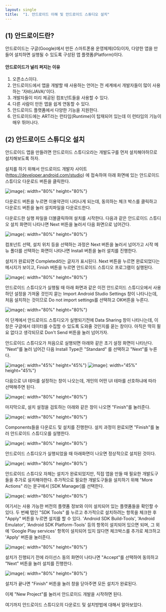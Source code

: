 ```yaml
---
layout: single
title:  "1. 안드로이드 이해 및 안드로이드 스튜디오 설치"
---
```




## (1) 안드로이드란?

안드로이드는  구글(Google)에서 만든 스마트폰용 운영체제(OS)이자, 다양한 앱을 만들어 설치하면 실행될 수 있도록 구성된 앱 플랫폼(Platform)이다.

#### 안드로이드가 널리 퍼지는 이유 

1. 오픈소스이다.
2. 안드로이드에서 앱을 개발할 때 사용하는 언어는 전 세계에서 개발자들이 많이 사용하는 '자바(JAVA)'이다.
3. 개발자들이 미리 제공된 컴포넌트들을 사용할 수 있다.
4. 다른 사람이 만든 앱을 쉽게 연동할 수 있다.
5. 안드로이드 플랫폼에서 다양한 기능을 지원한다.
6. 안드로이드에는 ART라는 런타임(Runtime)이 탑재되어 있는데 이 런타임의 기능이 매우 뛰어나다.

## (2) 안드로이드 스튜디오 설치

안드로이드 앱을 만들려면 안드로이드 스튜디오라는 개발도구를 먼저 설치해야하므로 설치해보도록 하자.

설치를 하기 위해서 안드로이드 개발자 사이트(https://developer.android.com/studio) 에 접속하여 아래 화면에 있는 안드로이드 스튜디오 다운로드 버튼을 클릭한다.

![image](https://user-images.githubusercontent.com/73388615/134800408-a28c0138-edef-49f4-bc2d-36e92f609984.png){: width="80%" height="80%"}

다운로드 버튼을 누르면 이용약관이 나타나게 되는데, 동의하는 체크 박스를 클릭하고 다운로드 버튼을 눌러 설치파일을 다운로드한다.

다운로드한 실행 파일을 더블클릭하여 설치를 시작한다. 다음과 같은 안드로이드 스튜디오 설치 화면이 나타나면 Next 버튼을 눌러서 다음 화면으로 넘어간다.

![image](https://user-images.githubusercontent.com/73388615/134800471-28d6cf34-613c-464a-8804-f9d591eace47.png){: width="80%" height="80%"}

컴포넌트 선택, 설치 위치 등을 선택하는 과정은 Next 버튼을 눌러서 넘어가고 시작 메뉴 폴더를 선택하는 화면이 나타나면 Install 버튼을 눌러 설치를 진행한다.

설치가 완료되면 Completed라는 글자가 표시된다. Next 버튼을 누르면 완료되었다는 메시지가 보이고, Finish 버튼을 누르면 안드로이드 스튜디오 프로그램이 실행된다.

![image](https://user-images.githubusercontent.com/73388615/134800637-7086b74b-43ba-4789-90d0-549ee798e0cf.png){: width="80%" height="80%"}

안드로이드 스튜디오가 실행될 때 아래 화면과 같은 이전 안드로이드 스튜디오에서 사용하던 설정을 가져올 것인지 묻는 Import Android Studio Settings 창이 나타나는데, 처음 설치하는 것이므로 Do not import settings를 선택하고 OK버튼을 누른다.

![image](https://user-images.githubusercontent.com/73388615/134800642-2d6b77d1-d664-4292-9109-e6b78ba98431.png){: width="80%" height="80%"}

이 단계에서 안드로이드 스튜디오가 실행되기전에 Data Sharing 창이 나타나는데, 이 창은 구글에서 데이터를 수집할 수 있도록 도와줄 것인지를 묻는 창이다. 아직은 딱히 필요 없다고 생각되므로 Don't Send 버튼을 눌러 넘어가자.

안드로이드 스튜디오가 처음으로 실행되면 아래와 같은 초기 설정 화면이 나타난다. 
"Next"를 눌러 넘어간 다음 Install Type은 "Standard" 를 선택하고 "Next"를 누른다.

![image](https://user-images.githubusercontent.com/73388615/134800700-fde9f4b3-f71c-4e60-95a8-ea7aa36947c4.png){: width="45%" height="45%"} ![image](https://user-images.githubusercontent.com/73388615/134800865-f373ac5a-d37f-4f35-9770-8dd7060ae19d.png){: width="45%" height="45%"}

다음으로 UI 테마를 설정하는 창이 나오는데, 개인의 어떤 UI 테마를 선호하냐에 따라 선택해주면 된다.

![image](https://user-images.githubusercontent.com/73388615/134801393-8e18a8fb-8ceb-40d3-8bfb-b2c77a39eba9.png){: width="80%" height="80%"}

마지막으로, 설치 설정을 검토하는 아래와 같은 창이 나오면 "Finish"를 눌러준다.

![image](https://user-images.githubusercontent.com/73388615/134801436-f2637501-3568-41a7-98cb-8e066b6551ef.png){: width="80%" height="80%"}

Components들을 다운로드 및 설치를 진행한다. 설치 과정이 완료되면 "Finish"를 눌러 안드로이드 스튜디오를 실행한다.

![image](https://user-images.githubusercontent.com/73388615/134801562-7ff20001-9f22-47d3-9ff5-d0decfbc4ec3.png){: width="80%" height="80%"}

안드로이드 스튜디오가 실행되었을 때 아래화면이 나오면 정상적으로 설치된 것이다.

![image](https://user-images.githubusercontent.com/73388615/134801624-26783ddc-36b1-49ce-aa1e-5d519a531e02.png){: width="80%" height="80%"}

안드로이드 스튜디오 자체는 설치가 완료되었지만, 직접 앱을 만들 때 필요한 개발도구들을 추가로 설치해야한다. 
추가적으로 필요한 개발도구들을 설치하기 위해 "More Actions" 라는 문구에서 [SDK Manager]를 선택한다. 

![image](https://user-images.githubusercontent.com/73388615/134801749-ef585e6e-830f-43eb-8772-0d06e8f19064.png){: width="80%" height="80%"}

여기서는 사용 가능한 버전의 플랫폼 정보와 이미 설치되어 있는 플랫폼들을 확인할 수 있다. 두 번째 탭인 "SDK Tools" 를 누르고 추가적으로 설치하려는 항목을 체크한 후 "Apply" 버튼을 누르면 설치를 할 수 있다. 'Android SDK Build-Tools', 'Android Emulator', 'Android SDK Platform-Tools' 등의 항목이 설치되어 있으면 되며, 그 외에 'Google Play services' 항목이 설치되어 있지 않다면 체크박스를 추가로 체크하고 'Apply' 버튼을 눌러준다.

![image](https://user-images.githubusercontent.com/73388615/134801835-b20ab47e-e7da-4cd5-9f70-3d668f7b8a1f.png){: width="80%" height="80%"}

설치가 진행되기 전에 라이선스 동의 화면이 나타나면 "Accept"를 선택하여 동의하고 "Next" 버튼을 눌러 설치를 진행한다.

![image](https://user-images.githubusercontent.com/73388615/134802011-25dab2bd-1a1f-4533-8482-760d4c5fdb6f.png){: width="80%" height="80%"}

설치가 끝나면 "Finish" 버튼을 눌러 창을 닫아주면 모든 설치가 완료된다.

이제 "New Project"를 눌러서 안드로이드 개발을 시작하면 된다.

여기까지 안드로이드 스튜디오의 다운로드 및 설치방법에 대해서 알아보았다.




















